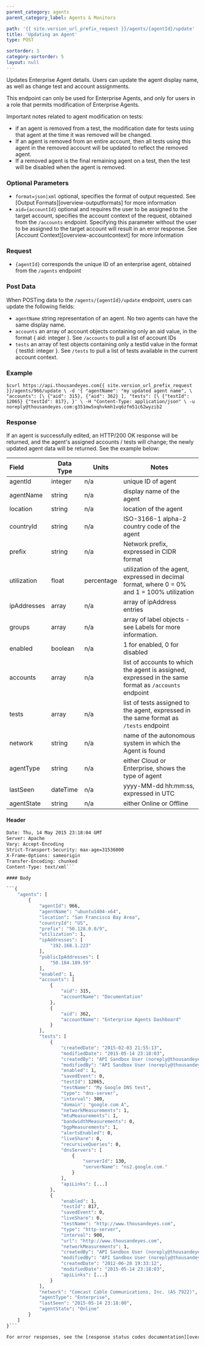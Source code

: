 ```yaml
---
parent_category: agents
parent_category_label: Agents & Monitors

path: '{{ site.version_url_prefix_request }}/agents/{agentId}/update'
title: 'Updating an Agent'
type: POST

sortorder: 3
category-sortorder: 5
layout: null
---
```


Updates Enterprise Agent details.  Users can update the agent display name, as well as change test and account assignments.

This endpoint can only be used for Enterprise Agents, and only for users in a role that permits modification of Enterprise Agents.

Important notes related to agent modification on tests:
* if an agent is removed from a test, the modification date for tests using that agent at the time it was removed will be changed.  
* If an agent is removed from an entire account, then all tests using this agent in the removed account will be updated to reflect the removed agent.  
* If a removed agent is the final remaining agent on a test, then the test will be disabled when the agent is removed.

### Optional Parameters

* `format=json|xml` optional, specifies the format of output requested.  See [Output Formats][overview-outputformats] for more information
* `aid={accountId}` optional and requires the user to be assigned to the target account, specifies the account context of the request, obtained from the `/accounts` endpoint.  Specifying this parameter without the user to be assigned to the target account will result in an error response. See [Account Context][overview-accountcontext] for more information

### Request

* `{agentId}` corresponds the unique ID of an enterprise agent, obtained from the `/agents` endpoint

### Post Data

When POSTing data to the `/agents/{agentId}/update` endpoint, users can update the following fields:

* `agentName` string representation of an agent.  No two agents can have the same display name.
* `accounts` an array of account objects containing only an aid value, in the format { aid: integer }.  See `/accounts` to pull a list of account IDs
* `tests` an array of test objects containing only a testId value in the format { testId: integer }.  See `/tests` to pull a list of tests available in the current account context.

### Example

`$curl https://api.thousandeyes.com{{ site.version_url_prefix_request }}/agents/966/update \
  -d '{ "agentName": "my updated agent name", \
    "accounts": [\
      {"aid": 315},
      {"aid": 362}
    ],
    "tests": [\
      {"testId": 12065}
      {"testId": 817},
  }' \
  -H "Content-Type: application/json" \
  -u noreply@thousandeyes.com:g351mw5xqhvkmh1vq6zfm51c62wyzib2`

### Response

If an agent is successfully edited, an HTTP/200 OK response will be returned, and the agent's assigned accounts / tests will change; the newly updated agent data will be returned.  See the example below:

Field | Data Type | Units | Notes
:------------|-------------|-------------|-------------|
agentId | integer | n/a | unique ID of agent
agentName | string | n/a | display name of the agent
location | string | n/a | location of the agent
countryId | string | n/a | ISO-3166-1 alpha-2 country code of the agent
prefix | string | n/a | Network prefix, expressed in CIDR format
utilization | float | percentage | utilization of the agent, expressed in decimal format, where 0 = 0% and 1 = 100% utilization
ipAddresses | array | n/a | array of ipAddress entries
groups | array | n/a | array of label objects - see Labels for more information.
enabled | boolean | n/a | 1 for enabled, 0 for disabled
accounts | array | n/a | list of accounts to which the agent is assigned, expressed in the same format as `/accounts` endpoint
tests | array | n/a | list of tests assigned to the agent, expressed in the same format as `/tests` endpoint
network | string | n/a | name of the autonomous system in which the Agent is found
agentType | string | n/a | either Cloud or Enterprise, shows the type of agent
lastSeen | dateTime | n/a | yyyy-MM-dd hh:mm:ss, expressed in UTC
agentState | string | n/a | either Online or Offline

#### Header

```HTTP/1.1 200 OK
Date: Thu, 14 May 2015 23:18:04 GMT
Server: Apache
Vary: Accept-Encoding
Strict-Transport-Security: max-age=31536000
X-Frame-Options: sameorigin
Transfer-Encoding: chunked
Content-Type: text/xml```

#### Body

```{
    "agents": [
        {
            "agentId": 966,
            "agentName": "ubuntu1404-x64",
            "location": "San Francisco Bay Area",
            "countryId": "US",
            "prefix": "50.128.0.0/9",
            "utilization": 1,
            "ipAddresses": [
                "192.168.1.223"
            ],
            "publicIpAddresses": [
                "50.184.189.59"
            ],
            "enabled": 1,
            "accounts": [
                {
                    "aid": 315,
                    "accountName": "Documentation"
                },
                {
                    "aid": 362,
                    "accountName": "Enterprise Agents Dashboard"
                }
            ],
            "tests": [
                {
                    "createdDate": "2015-02-03 21:55:13",
                    "modifiedDate": "2015-05-14 23:18:03",
                    "createdBy": "API Sandbox User (noreply@thousandeyes.com)",
                    "modifiedBy": "API Sandbox User (noreply@thousandeyes.com)",
                    "enabled": 1,
                    "savedEvent": 0,
                    "testId": 12065,
                    "testName": "My Google DNS test",
                    "type": "dns-server",
                    "interval": 300,
                    "domain": "google.com A",
                    "networkMeasurements": 1,
                    "mtuMeasurements": 1,
                    "bandwidthMeasurements": 0,
                    "bgpMeasurements": 1,
                    "alertsEnabled": 0,
                    "liveShare": 0,
                    "recursiveQueries": 0,
                    "dnsServers": [
                        {
                            "serverId": 130,
                            "serverName": "ns2.google.com."
                        }
                    ],
                    "apiLinks": [...]
                },                
                {
                    "enabled": 1,
                    "testId": 817,
                    "savedEvent": 0,
                    "liveShare": 0,
                    "testName": "http://www.thousandeyes.com",
                    "type": "http-server",
                    "interval": 900,
                    "url": "http://www.thousandeyes.com",
                    "networkMeasurements": 1,
                    "createdBy": "API Sandbox User (noreply@thousandeyes.com)",
                    "modifiedBy": "API Sandbox User (noreply@thousandeyes.com)",
                    "createdDate": "2012-06-28 19:33:12",
                    "modifiedDate": "2015-05-14 23:18:03",
                    "apiLinks": [...]
                }
            ],
            "network": "Comcast Cable Communications, Inc. (AS 7922)",
            "agentType": "Enterprise",
            "lastSeen": "2015-05-14 23:18:00",
            "agentState": "Online"
        }
    ]
}```

For error responses, see the [response status codes documentation][overview-responsestatuscodes].

